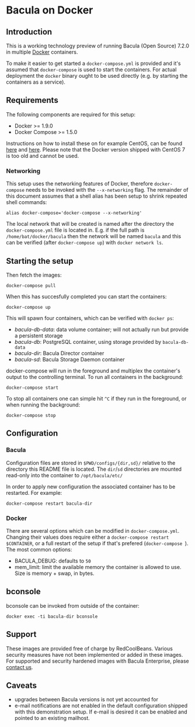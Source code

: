 # Bacula on Docker

## Introduction

This is a working technology preview of running Bacula (Open Source) 7.2.0 in
multiple [Docker](https://www.docker.com/) containers.

To make it easier to get started a `docker-compose.yml` is provided and it's
assumed that `docker-compose` is used to start the containers. For actual
deployment the `docker` binary ought to be used directly (e.g. by starting
the containers as a service).

## Requirements

The following components are required for this setup:

- Docker >= 1.9.0
- Docker Compose >= 1.5.0

Instructions on how to install these on for example CentOS, can be found
[here](http://docs.docker.com/engine/installation/centos/) and [here](https://docs.docker.com/compose/install/).
Please note that the Docker version shipped with CentOS 7 is too old and cannot be used.

### Networking

This setup uses the networking features of Docker, therefore `docker-compose`
needs to be invoked with the `--x-networking` flag. The remainder of this document
assumes that a shell alias has been setup to shrink repeated shell commands:

    alias docker-compose='docker-compose --x-networking'

The local network that will be created is named after the directory the `docker-compose.yml`
file is located in. E.g. if the full path is `/home/bat/docker/bacula` then the network will
be named `bacula` and this can be verified (after `docker-compose up`) with `docker network ls`.

## Starting the setup

Then fetch the images:

	docker-compose pull

When this has succesfully completed you can start the containers:

	docker-compose up

This will spawn four containers, which can be verified with `docker ps`:

- *bacula-db-data*: data volume container; will not actually run but provide a persistent storage
- *bacula-db*: PostgreSQL container, using storage provided by `bacula-db-data`
- *bacula-dir*: Bacula Director container
- *bacula-sd*: Bacula Storage Daemon container

docker-compose will run in the foreground and multiplex the container's output to the
controlling terminal. To run all containers in the background:

    docker-compose start

To stop all containers one can simple hit `^C` if they run in the foreground, or when running the background:

    docker-compose stop

## Configuration

### Bacula

Configuration files are stored in `$PWD/configs/{dir,sd}/` relative to the
directory this README file is located.
The `dir`/`sd` directories are mounted read-only into the container to
`/opt/bacula/etc/`

In order to apply new configuration the associated container has to be
restarted. For example:

	docker-compose restart bacula-dir

### Docker

There are several options which can be modified in `docker-compose.yml`.
Changing their values does require either a `docker-compose restart $CONTAINER`,
or a full restart of the setup if that's prefered (`docker-compose `).
The most common options:

- BACULA_DEBUG: defaults to `50`
- mem\_limit: limit the available memory the container is allowed to use. Size is memory + swap, in bytes.

## bconsole

bconsole can be invoked from outside of the container:

    docker exec -ti bacula-dir bconsole
## Support

These images are provided free of charge by RedCoolBeans. Various security measures
have not been implemented or added in these images.
For supported and security hardened images with Bacula Enterprise, please
[contact us](http://www.redcoolbeans.com/contact/).

## Caveats

- upgrades between Bacula versions is not yet accounted for
- e-mail notifications are not enabled in the default configuration shipped with
  this demonstration setup. If e-mail is desired it can be enabled and pointed to
  an existing mailhost.
